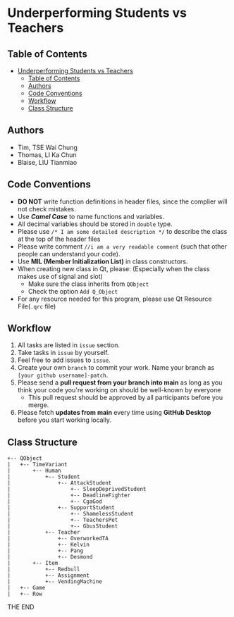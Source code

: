 # Underperforming Students vs Teachers
## Table of Contents
- [Underperforming Students vs Teachers](#underperforming-students-vs-teachers)
  - [Table of Contents](#table-of-contents)
  - [Authors](#authors)
  - [Code Conventions](#code-conventions)
  - [Workflow](#workflow)
  - [Class Structure](#class-structure)

## Authors
- Tim, TSE Wai Chung
- Thomas, LI Ka Chun
- Blaise, LIU Tianmiao

## Code Conventions
- **DO NOT** write function definitions in header files, since the complier will not check mistakes.
- Use ***Camel Case*** to name functions and variables.
- All decimal variables should be stored in `double` type.
- Please use `/* I am some detailed description */` to describe the class at the top of the header files
- Please write comment `//i am a very readable comment` (such that other people can understand your code).
- Use **MIL (Member Initialization List)** in class constructors.
- When creating new class in Qt, please: (Especially when the class makes use of signal and slot)
  - Make sure the class inherits from `QObject`
  - Check the option `Add Q_Object`
- For any resource needed for this program, please use Qt Resource File(`.qrc` file)

## Workflow
1. All tasks are listed in `issue` section.
2. Take tasks in `issue` by yourself.
3. Feel free to add issues to `issue`.
4. Create your own `branch` to commit your work. Name your branch as `[your github username]-patch`.
5. Please send a **pull request from your branch into main** as long as you think your code you're working on should be well-known by everyone
   - This pull request should be approved by all participants before you merge.
6. Please fetch **updates from main** every time using **GitHub Desktop** before you start working locally.

## Class Structure
```
+-- QObject
|   +-- TimeVariant
|       +-- Human
|           +-- Student
|               +-- AttackStudent
|                   +-- SleepDeprivedStudent
|                   +-- DeadlineFighter
|                   +-- CgaGod
|               +-- SupportStudent
|                   +-- ShamelessStudent
|                   +-- TeachersPet
|                   +-- GbusStudent
|           +-- Teacher
|               +-- OverworkedTA
|               +-- Kelvin
|               +-- Pang
|               +-- Desmond
|       +-- Item
|           +-- Redbull
|           +-- Assignment
|           +-- VendingMachine
|   +-- Game
|   +-- Row
```

THE END

